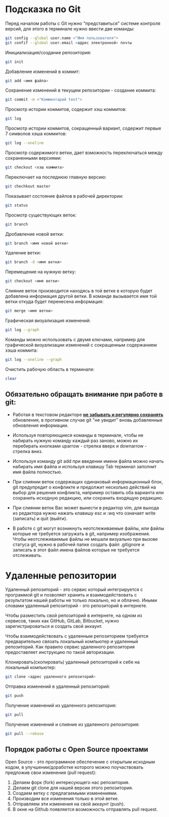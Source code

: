 # Подсказка по Git

Перед началом работы с Git нужно "представиться" системе контроля версий, для этого в терминале нужно ввести две команды:
```sh
git config --global user.name <"Имя пользователя">
git confif --global user.email <адрес электронной> почты
```

Инициализация/создание репозитория:
```sh
git init
```

Добавление изменений в коммит:
```sh
git add <имя файла>
```

Сохранение изменений в текущем репозитории - создание коммита:
 ```sh
git commit -m <"Комментарий text">
```

Просмотр истории коммитов, содержит хэш коммитов:
 ```sh
 git log
 ```

Просмотр истории коммитов, сокращенный вариант, содержит первые 7 символов хэша коммитов:
```sh
git log --oneline
```

Просмотр содержимого ветки, дает взможность переключаться между сохраненными версиями:
```sh
git checkout <хэш коммита>
```

Переключает на последнюю главную версию:
```sh
git chechkout master
```

Показывает состояние файлов в рабочей директории:
```sh
git status
```

Просмотр существующих веток:
```sh
git branch
```

Дробавление новой ветки:
```sh
git branch <имя новой ветки>
```

Удаление ветки:
```sh
git branch -d <имя ветки>
```

Перемещение на нужную ветку:
```sh
git checkout <имя ветки>
```

Слияние веток производится находясь в той ветке в которую будет добавлена информация другой ветки. В команде вызывается имя той ветки откуда будет перенесена информация:
```sh
git merge <имя ветки>
```

Графическая визуализация изменений:
```sh
git log --graph
```

Команды можно использовать с двумя ключами, например для графической визуализации изменений с сокращенным содержанием хэша коммита:
```sh
git log --oneline --graph
```

Очистить рабочую область в терминале:
```sh
clear
```

## Обязательно обращать внимание при работе в git:

* Работая в текстовом редакторе <u>**не забывать и регулярно сохранять**</u> обновления, в противном случае git "не увидит" вновь добавленные обновления информации.

* Используя повторяющиеся команды в терминале, чтобы не набирать нужную команду каждый раз заново, можно их перебирать кнопками uparrow - стрелка вверх и downarrow - стрелка вниз.

* Используя команду git add при введении имени файла можно начать набирать имя файла и используя клавишу Tab терминал заполнит имя файла полностью.

* При слиянии веток содержащих одинаковый информационный блок, git предупредит о конфликте и предолжит несколько действий на выбор для решения конфликта, например оставить оба варианта или сохранить исходную редакцию, или сохранить входящую редакцию.

* При слиянии веток Вас может вынести в редактор vim, для выхода из редактора нужно нажать клавишу esc и :wq что означает write (записать) и quit (выйти).

* В работе с git могут возникнуть неотслеживаемые файлы, или файлы которые не требуется загружать в git, например изображения. Чтобы неотслеживаемые файлы не мешали визуально при вызове статуса git, нужно в рабочей папке создать файл .gitignore и записать в этот файл имена файлов которые не требуется отслеживать.

# Удаленные репозитории
Удаленный репозиторий - это сервис который интегрируется с программой git и позволяет хранить и взаимодействовать с результатом нашей работы не только локально, но и облачно. Иными словами удаленный репозиторий - это репозиторий в интернете.

Чтобы разместить свой репозиторий в интернете, на одном из сервисов, таких как GitHub, GitLab, Bitbucket, нужно зарегистрироваться и создать свой аккаунт.

Чтобы взаимодействовать с удаленным репозиторием требуется предварительно связать локальный компьютер и удаленный репозиторий. Как правило сервис удаленного репозитория предоставляет инструкцию по такой авторизации.

Клонировать(скопировать) удаленный репозиторий к себе на локальный компьютер:
```sh
git clone <адрес удаленного репозиторий>
```

Отправка изменений в удаленный репозиторий:
```sh
git push
```

Получение изменений из удаленного репозитория:
```sh
git pull
```

Получение изменений и слияние из удаленного репозитория:
```sh
git pull --rebase
```

## Порядок работы с Open Source проектами
Open Source - это программное обеспечение с открытым исходным кодом, в улучшении/доработке которого можно поучаствовать предложив свои изменения (pull request):
1. Делаем  форк (fork) интересующего нас репозитория.
2. Делаем git clone для нашей версии этого репозитория.
3. Создаем ветку с предлагаемыми изменениями.
4. Производим все изменения только в этой ветке. 
5. Отправляем эти изменения на свой аккаунт (push).
6. В окне на Github появляется возможность отправлять pull request.
